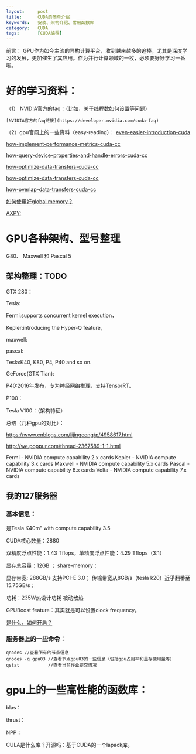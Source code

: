 ```yaml
---
layout:     post
title:      CUDA的简单介绍
keywords:   安装、架构介绍、常用函数库
category:   CUDA
tags:		[CUDA编程]
---
```


前言：
GPU作为如今主流的异构计算平台，收到越来越多的追捧，尤其是深度学习的发展，更加催生了其应用。作为并行计算领域的一枚，必须要好好学习一番啦。


# 好的学习资料：

（1） NVIDIA官方的faq：（比如，关于线程数如何设置等问题）
	
	[NVIDIA官方的faq链接](https://developer.nvidia.com/cuda-faq)

（2）gpu官网上的一些资料（easy-reading）：
[even-easier-introduction-cuda](https://devblogs.nvidia.com/parallelforall/even-easier-introduction-cuda/)

[how-implement-performance-metrics-cuda-cc](https://devblogs.nvidia.com/parallelforall/how-implement-performance-metrics-cuda-cc/)

[how-query-device-properties-and-handle-errors-cuda-cc](https://devblogs.nvidia.com/parallelforall/how-query-device-properties-and-handle-errors-cuda-cc/)

[how-optimize-data-transfers-cuda-cc](https://devblogs.nvidia.com/parallelforall/how-optimize-data-transfers-cuda-cc/)

[how-optimize-data-transfers-cuda-cc](https://devblogs.nvidia.com/parallelforall/how-optimize-data-transfers-cuda-cc/)

[how-overlap-data-transfers-cuda-cc](https://devblogs.nvidia.com/parallelforall/how-overlap-data-transfers-cuda-cc/)

[如何使用好global memory？](https://devblogs.nvidia.com/parallelforall/how-access-global-memory-efficiently-cuda-c-kernels/)

[AXPY:](https://devblogs.nvidia.com/parallelforall/six-ways-saxpy/)



# GPU各种架构、型号整理

G80、 Maxwell 和 Pascal 5 
 



## 架构整理：TODO

GTX 280：

Tesla:


Fermi:supports concurrent kernel execution，

Kepler:introducing the Hyper-Q feature，

maxwell:

pascal:



Tesla:K40, K80, P4, P40 and so on.

GeForce(GTX Tian):


P40:2016年发布，专为神经网络推理，支持TensorRT。

P100：


Tesla V100：（架构特征）



总结（几种gpu的对比）：

https://www.cnblogs.com/lijingcong/p/4958617.html

http://we.poppur.com/thread-2367589-1-1.html


Fermi   - NVIDIA compute capability 2.x cards
Kepler  - NVIDIA compute capability 3.x cards
Maxwell - NVIDIA compute capability 5.x cards
Pascal  - NVIDIA compute capability 6.x cards
Volta   - NVIDIA compute capability 7.x cards



## 我的127服务器

### 基本信息： 

是Tesla K40m" with compute capability 3.5

CUDA核心数量：2880

双精度浮点性能：1.43 Tflops，单精度浮点性能：4.29 Tflops（3:1）

显存总容量：12GB ； share-memory：

显存带宽: 288GB/s 支持PCI-E 3.0；  传输带宽从8GB/s（tesla k20）近乎翻番至15.75GB/s；

功耗：235W热设计功耗 被动散热

GPUBoost feature：其实就是可以设置clock frequency。

[是什么，如何开启？](http://blog.csdn.net/gold0523/article/details/52675708)


### 服务器上的一些命令：

    qnodes //查看所有的节点信息
    qnodes -q gpu03 //查看节点gpu03的一些信息（包括gpu占用率和显存使用量等）
    qstat           //查看当前作业提交情况

     




# gpu上的一些高性能的函数库：

blas：

thrust：

NPP：

CULA是什么库？开源吗：基于CUDA的一个lapack库。


